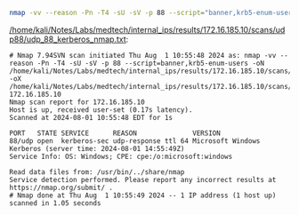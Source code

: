 ```bash
nmap -vv --reason -Pn -T4 -sU -sV -p 88 --script="banner,krb5-enum-users" -oN "/home/kali/Notes/Labs/medtech/internal_ips/results/172.16.185.10/scans/udp88/udp_88_kerberos_nmap.txt" -oX "/home/kali/Notes/Labs/medtech/internal_ips/results/172.16.185.10/scans/udp88/xml/udp_88_kerberos_nmap.xml" 172.16.185.10
```

[/home/kali/Notes/Labs/medtech/internal_ips/results/172.16.185.10/scans/udp88/udp_88_kerberos_nmap.txt](file:///home/kali/Notes/Labs/medtech/internal_ips/results/172.16.185.10/scans/udp88/udp_88_kerberos_nmap.txt):

```
# Nmap 7.94SVN scan initiated Thu Aug  1 10:55:48 2024 as: nmap -vv --reason -Pn -T4 -sU -sV -p 88 --script=banner,krb5-enum-users -oN /home/kali/Notes/Labs/medtech/internal_ips/results/172.16.185.10/scans/udp88/udp_88_kerberos_nmap.txt -oX /home/kali/Notes/Labs/medtech/internal_ips/results/172.16.185.10/scans/udp88/xml/udp_88_kerberos_nmap.xml 172.16.185.10
Nmap scan report for 172.16.185.10
Host is up, received user-set (0.17s latency).
Scanned at 2024-08-01 10:55:48 EDT for 1s

PORT   STATE SERVICE      REASON              VERSION
88/udp open  kerberos-sec udp-response ttl 64 Microsoft Windows Kerberos (server time: 2024-08-01 14:55:49Z)
Service Info: OS: Windows; CPE: cpe:/o:microsoft:windows

Read data files from: /usr/bin/../share/nmap
Service detection performed. Please report any incorrect results at https://nmap.org/submit/ .
# Nmap done at Thu Aug  1 10:55:49 2024 -- 1 IP address (1 host up) scanned in 1.05 seconds

```
